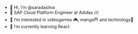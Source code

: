 - 👋 Hi, I’m @saradasilva
- 💼 SAP Cloud Platform Engineer at Adidas ///
- 👀 I’m interested in videogames 🎮, manga⛩ and technology🤖
- 🌱 I’m currently learning React

<!---
saradasilva/saradasilva is a ✨ special ✨ repository because its `README.md` (this file) appears on your GitHub profile.
You can click the Preview link to take a look at your changes.
--->
